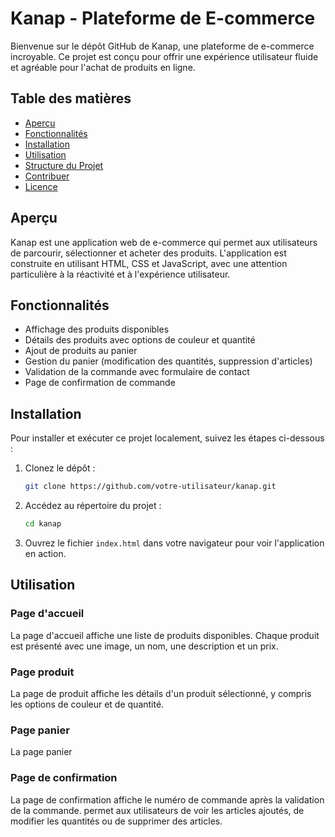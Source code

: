 # Kanap - Plateforme de E-commerce

Bienvenue sur le dépôt GitHub de Kanap, une plateforme de e-commerce incroyable. Ce projet est conçu pour offrir une expérience utilisateur fluide et agréable pour l'achat de produits en ligne.

## Table des matières

- [Aperçu](#aperçu)
- [Fonctionnalités](#fonctionnalités)
- [Installation](#installation)
- [Utilisation](#utilisation)
- [Structure du Projet](#structure-du-projet)
- [Contribuer](#contribuer)
- [Licence](#licence)

## Aperçu

Kanap est une application web de e-commerce qui permet aux utilisateurs de parcourir, sélectionner et acheter des produits. L'application est construite en utilisant HTML, CSS et JavaScript, avec une attention particulière à la réactivité et à l'expérience utilisateur.

## Fonctionnalités

- Affichage des produits disponibles
- Détails des produits avec options de couleur et quantité
- Ajout de produits au panier
- Gestion du panier (modification des quantités, suppression d'articles)
- Validation de la commande avec formulaire de contact
- Page de confirmation de commande

## Installation

Pour installer et exécuter ce projet localement, suivez les étapes ci-dessous :

1. Clonez le dépôt :
    ```bash
    git clone https://github.com/votre-utilisateur/kanap.git
    ```

2. Accédez au répertoire du projet :
    ```bash
    cd kanap
    ```

3. Ouvrez le fichier `index.html` dans votre navigateur pour voir l'application en action.

## Utilisation

### Page d'accueil

La page d'accueil affiche une liste de produits disponibles. Chaque produit est présenté avec une image, un nom, une description et un prix.

### Page produit

La page de produit affiche les détails d'un produit sélectionné, y compris les options de couleur et de quantité.


### Page  panier

La page  panier 

### Page de confirmation

La page de confirmation affiche le numéro de commande après la validation de la commande.
permet aux utilisateurs de voir les articles ajoutés, de modifier les quantités ou de supprimer des articles.





